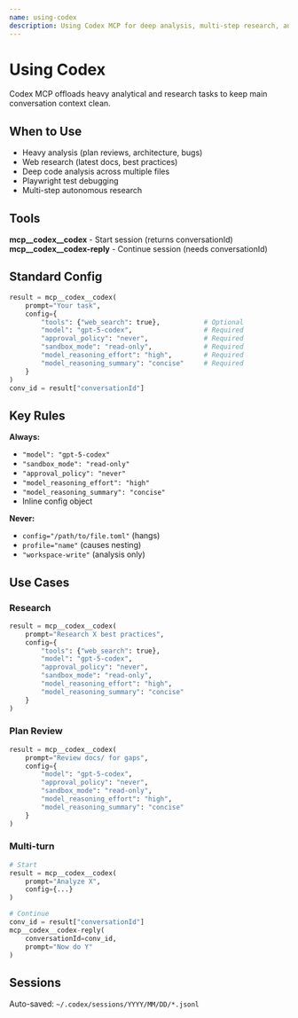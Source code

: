 ```yaml
---
name: using-codex
description: Using Codex MCP for deep analysis, multi-step research, and complex analytical tasks. Use when heavy analytical work, plan reviews, architecture analysis, bug investigations, autonomous multi-step research, or web research is needed. Keywords - codex, analysis, research, investigation, playwright, testing, debug
---
```


# Using Codex

Codex MCP offloads heavy analytical and research tasks to keep main conversation context clean.

## When to Use

- Heavy analysis (plan reviews, architecture, bugs)
- Web research (latest docs, best practices)
- Deep code analysis across multiple files
- Playwright test debugging
- Multi-step autonomous research

## Tools

**mcp__codex__codex** - Start session (returns conversationId)
**mcp__codex__codex-reply** - Continue session (needs conversationId)

## Standard Config

```python
result = mcp__codex__codex(
    prompt="Your task",
    config={
        "tools": {"web_search": true},           # Optional
        "model": "gpt-5-codex",                  # Required
        "approval_policy": "never",              # Required
        "sandbox_mode": "read-only",             # Required
        "model_reasoning_effort": "high",        # Required
        "model_reasoning_summary": "concise"     # Required
    }
)
conv_id = result["conversationId"]
```

## Key Rules

**Always:**
- `"model": "gpt-5-codex"`
- `"sandbox_mode": "read-only"`
- `"approval_policy": "never"`
- `"model_reasoning_effort": "high"`
- `"model_reasoning_summary": "concise"`
- Inline config object

**Never:**
- `config="/path/to/file.toml"` (hangs)
- `profile="name"` (causes nesting)
- `"workspace-write"` (analysis only)

## Use Cases

### Research
```python
result = mcp__codex__codex(
    prompt="Research X best practices",
    config={
        "tools": {"web_search": true},
        "model": "gpt-5-codex",
        "approval_policy": "never",
        "sandbox_mode": "read-only",
        "model_reasoning_effort": "high",
        "model_reasoning_summary": "concise"
    }
)
```

### Plan Review
```python
result = mcp__codex__codex(
    prompt="Review docs/ for gaps",
    config={
        "model": "gpt-5-codex",
        "approval_policy": "never",
        "sandbox_mode": "read-only",
        "model_reasoning_effort": "high",
        "model_reasoning_summary": "concise"
    }
)
```

### Multi-turn
```python
# Start
result = mcp__codex__codex(
    prompt="Analyze X",
    config={...}
)

# Continue
conv_id = result["conversationId"]
mcp__codex__codex-reply(
    conversationId=conv_id,
    prompt="Now do Y"
)
```

## Sessions

Auto-saved: `~/.codex/sessions/YYYY/MM/DD/*.jsonl`
